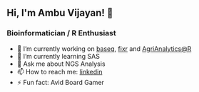 ## Hi, I'm Ambu Vijayan! 👋
### Bioinformatician / R Enthusiast

- 🔭 I’m currently working on [baseq](https://github.com/ambuvjyn/baseq/releases), [fixr](https://github.com/ambuvjyn/fixr) and [AgriAnalytics@R](https://github.com/ambuvjyn/AgriAnalytics-R)
- 🌱 I’m currently learning SAS
- 💬 Ask me about NGS Analysis
- 📫 How to reach me: [linkedin](https://www.linkedin.com/in/ambuvijayan/)
- ⚡ Fun fact: Avid Board Gamer
